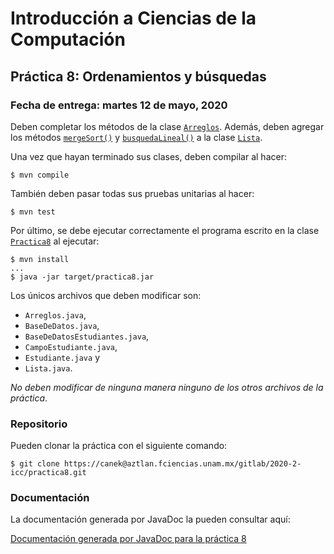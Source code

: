 Introducción a Ciencias de la Computación
=========================================

Práctica 8: Ordenamientos y búsquedas
-------------------------------------

### Fecha de entrega: martes 12 de mayo, 2020

Deben completar los métodos de la clase
[`Arreglos`](https://aztlan.fciencias.unam.mx/gitlab/2020-2-icc/practica8/blob/master/src/main/java/mx/unam/ciencias/icc/Arreglos.java).
Además, deben agregar los métodos
[`mergeSort()`](https://aztlan.fciencias.unam.mx/gitlab/2020-2-icc/practica8/blob/master/src/main/java/mx/unam/ciencias/icc/Lista.java#L290)
y
[`busquedaLineal()`](https://aztlan.fciencias.unam.mx/gitlab/2020-2-icc/practica8/blob/master/src/main/java/mx/unam/ciencias/icc/Lista.java#L315)
a la clase
[`Lista`](https://aztlan.fciencias.unam.mx/gitlab/2020-2-icc/practica8/blob/master/src/main/java/mx/unam/ciencias/icc/Lista.java).

Una vez que hayan terminado sus clases, deben compilar al hacer:

```
$ mvn compile
```

También deben pasar todas sus pruebas unitarias al hacer:

```
$ mvn test
```

Por último, se debe ejecutar correctamente el programa escrito en la clase
[`Practica8`](https://aztlan.fciencias.unam.mx/gitlab/2020-2-icc/practica8/blob/master/src/main/java/mx/unam/ciencias/icc/Practica8.java)
al ejecutar:

```
$ mvn install
...
$ java -jar target/practica8.jar
```

Los únicos archivos que deben modificar son:

* `Arreglos.java`,
* `BaseDeDatos.java`,
* `BaseDeDatosEstudiantes.java`,
* `CampoEstudiante.java`,
* `Estudiante.java` y
* `Lista.java`.

*No deben modificar de ninguna manera ninguno de los otros archivos de la
práctica*.

### Repositorio

Pueden clonar la práctica con el siguiente comando:

```
$ git clone https://canek@aztlan.fciencias.unam.mx/gitlab/2020-2-icc/practica8.git
```

### Documentación

La documentación generada por JavaDoc la pueden consultar aquí:

[Documentación generada por JavaDoc para la práctica
8](https://aztlan.fciencias.unam.mx/~canek/2020-2-icc/practica8/apidocs/index.html)
